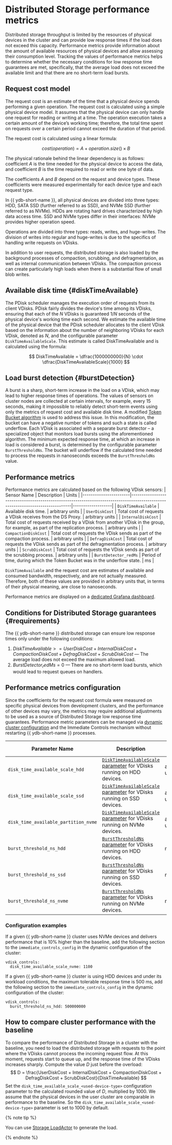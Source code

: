 # Distributed Storage performance metrics

Distributed storage throughput is limited by the resources of physical devices in the cluster and can provide low response times if the load does not exceed this capacity. Performance metrics provide information about the amount of available resources of physical devices and allow assessing their consumption level. Tracking the values of performance metrics helps to determine whether the necessary conditions for low response time guarantees are met, specifically, that the average load does not exceed the available limit and that there are no short-term load bursts.

## Request cost model

The request cost is an estimate of the time that a physical device spends performing a given operation. The request cost is calculated using a simple physical device model. It assumes that the physical device can only handle one request for reading or writing at a time. The operation execution takes a certain amount of the device’s working time; therefore, the total time spent on requests over a certain period cannot exceed the duration of that period.

The request cost is calculated using a linear formula:

$$
cost(operation) = A + operation.size() \times B
$$

The physical rationale behind the linear dependency is as follows: coefficient $A$ is the time needed for the physical device to access the data, and coefficient $B$ is the time required to read or write one byte of data.

The coefficients $A$ and $B$ depend on the request and device types. These coefficients were measured experimentally for each device type and each request type.

In {{ ydb-short-name }}, all physical devices are divided into three types: HDD, SATA SSD (further referred to as SSD), and NVMe SSD (further referred to as NVMe). HDDs are rotating hard drives characterized by high data access time. SSD and NVMe types differ in their interfaces: NVMe provides higher operation speed.

Operations are divided into three types: reads, writes, and huge-writes. The division of writes into regular and huge-writes is due to the specifics of handling write requests on VDisks.

In addition to user requests, the distributed storage is also loaded by the background processes of compaction, scrubbing, and defragmentation, as well as internal communication between VDisks. The compaction process can create particularly high loads when there is a substantial flow of small blob writes.

## Available disk time {#diskTimeAvailable}

The PDisk scheduler manages the execution order of requests from its client VDisks. PDisk fairly divides the device's time among its VDisks, ensuring that each of the $N$ VDisks is guaranteed $1/N$ seconds of the physical device's working time each second. We estimate the available time of the physical device that the PDisk scheduler allocates to the client VDisk based on the information about the number of neighboring VDisks for each VDisk, denoted as $N$, and the configurable parameter `DiskTimeAvailableScale`. This estimate is called DiskTimeAvailable and is calculated using the formula:

$$
    DiskTimeAvailable = \dfrac{1000000000}{N} \cdot \dfrac{DiskTimeAvailableScale}{1000}
$$

## Load burst detection {#burstDetection}

A burst is a sharp, short-term increase in the load on a VDisk, which may lead to higher response times of operations. The values of sensors on cluster nodes are collected at certain intervals, for example, every 15 seconds, making it impossible to reliably detect short-term events using only the metrics of request cost and available disk time. A modified [Token Bucket algorithm](https://en.wikipedia.org/wiki/Token_bucket) is used to address this issue. In this modification, the bucket can have a negative number of tokens and such a state is called underflow. Each VDisk is associated with a separate burst detector – a specialized object that monitors load bursts using the aforementioned algorithm. The minimum expected response time, at which an increase in load is considered a burst, is determined by the configurable parameter `BurstThresholdNs`. The bucket will underflow if the calculated time needed to process the requests in nanoseconds exceeds the `BurstThresholdNs` value.

## Performance metrics

Performance metrics are calculated based on the following VDisk sensors:
| Sensor Name           | Description                                                                                                                   | Units             |
|-----------------------|-------------------------------------------------------------------------------------------------------------------------------|-------------------|
| `DiskTimeAvailable`   | Available disk time.                                                                                                          | arbitrary units   |
| `UserDiskCost`        | Total cost of requests a VDisk receives from the DS Proxy.                                                                    | arbitrary units   |
| `InternalDiskCost`    | Total cost of requests received by a VDisk from another VDisk in the group, for example, as part of the replication process.  | arbitrary units   |
| `CompactionDiskCost`  | Total cost of requests the VDisk sends as part of the compaction process.                                                     | arbitrary units   |
| `DefragDiskCost`      | Total cost of requests the VDisk sends as part of the defragmentation process.                                                | arbitrary units   |
| `ScrubDiskCost`       | Total cost of requests the VDisk sends as part of the scrubbing process.                                                      | arbitrary units   |
| `BurstDetector_redMs` | Period of time, during which the Token Bucket was in the underflow state.                                         | ms                |

`DiskTimeAvailable` and the request cost are estimates of available and consumed bandwidth, respectively, and are not actually measured. Therefore, both of these values are provided in arbitrary units that, in terms of their physical meaning, are close to nanoseconds.

Performance metrics are displayed on a [dedicated Grafana dashboard](grafana-dashboards.md#ds-performance).

## Conditions for Distributed Storage guarantees {#requirements}

The {{ ydb-short-name }} distributed storage can ensure low response times only under the following conditions:

1. $DiskTimeAvailable >= UserDiskCost + InternalDiskCost + CompactionDiskCost + DefragDiskCost + ScrubDiskCost$ — The average load does not exceed the maximum allowed load.
2. $BurstDetector_redMs = 0$ — There are no short-term load bursts, which would lead to request queues on handlers.

## Performance metrics configuration

Since the coefficients for the request cost formula were measured on specific physical devices from development clusters, and the performance of other devices may vary, the metrics may require additional adjustments to be used as a source of Distributed Storage low response time guarantees. Performance metric parameters can be managed via [dynamic cluster configuration](../../../maintenance/manual/dynamic-config.md) and the Immediate Controls mechanism without restarting {{ ydb-short-name }} processes.

| Parameter Name                        | Description                                                                                   |  Units            | Default Value |
|---------------------------------------|-----------------------------------------------------------------------------------------------|-------------------|---------------|
| `disk_time_available_scale_hdd`       | [`DiskTimeAvailableScale` parameter](#diskTimeAvailable) for VDisks running on HDD devices.   | arbitrary units   | `1000`        |
| `disk_time_available_scale_ssd`       | [`DiskTimeAvailableScale` parameter](#diskTimeAvailable) for VDisks running on SSD devices.   | arbitrary units   | `1000`        |
| `disk_time_available_partition_nvme`  | [`DiskTimeAvailableScale` parameter](#diskTimeAvailable) for VDisks running on NVMe devices.  | arbitrary units   | `1000`        |
| `burst_threshold_ns_hdd`              | [`BurstThresholdNs` parameter](#burstDetection) for VDisks running on HDD devices.             | ns                | `200000000`   |
| `burst_threshold_ns_ssd`              | [`BurstThresholdNs` parameter](#burstDetection) for VDisks running on SSD devices.             | ns                | `50000000`    |
| `burst_threshold_ns_nvme`             | [`BurstThresholdNs` parameter](#burstDetection) for VDisks running on NVMe devices.            | ns                | `32000000`    |

### Configuration examples

If a given {{ ydb-short-name }} cluster uses NVMe devices and delivers performance that is 10% higher than the baseline, add the following section to the `immediate_controls_config` in the dynamic configuration of the cluster:

```text
vdisk_controls:
  disk_time_available_scale_nvme: 1100
```

If a given {{ ydb-short-name }} cluster is using HDD devices and under its workload conditions, the maximum tolerable response time is 500 ms, add the following section to the `immediate_controls_config` in the dynamic configuration of the cluster:

```text
vdisk_controls:
  burst_threshold_ns_hdd: 500000000
```

## How to compare cluster performance with the baseline

To compare the performance of Distributed Storage in a cluster with the baseline, you need to load the distributed storage with requests to the point where the VDisks cannot process the incoming request flow. At this moment, requests start to queue up, and the response time of the VDisks increases sharply. Compute the value $D$ just before the overload:
$$
D = \frac{UserDiskCost + InternalDiskCost + CompactionDiskCost + DefragDiskCost + ScrubDiskCost}{DiskTimeAvailable}
$$
Set the `disk_time_available_scale_<used-device-type>` configuration parameter to the calculated rounded value of $D$, multiplied by 1000. We assume that the physical devices in the user cluster are comparable in performance to the baseline. So the `disk_time_available_scale_<used-device-type>` parameter is set to 1000 by default.

{% note tip %}

You can use [Storage LoadActor](../../../contributor/load-actors-storage.md) to generate the load.

{% endnote %}
